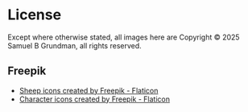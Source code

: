 # License

Except where otherwise stated, all images here are Copyright © 2025 Samuel B Grundman, all rights reserved.

## Freepik

* <a href="https://www.flaticon.com/free-icons/sheep" title="sheep icons">Sheep icons created by Freepik - Flaticon</a>
* <a href="https://www.flaticon.com/free-icons/character" title="character icons">Character icons created by Freepik - Flaticon</a>
